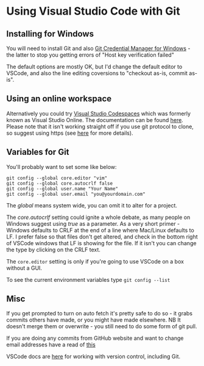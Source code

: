 # Using Visual Studio Code with Git

## Installing for Windows
You will need to install Git and also [Git Credential Manager for Windows](https://github.com/Microsoft/Git-Credential-Manager-for-Windows) - the latter to stop you getting errors of "Host key verification failed"

The default options are mostly OK, but I'd change the default editor to VSCode, and also the line editing coversions to "checkout as-is, commit as-is".

## Using an online workspace
Alternatively you could try [Visual Studio Codespaces](https://visualstudio.microsoft.com/services/visual-studio-online/) which was formerly known as Visual Studio Online. The documentation can be found [here](https://docs.microsoft.com/en-us/visualstudio/online/overview/what-is-vsonline). Please note that it isn't working straight off if you use git protocol to clone, so suggest using https (see [here](https://docs.microsoft.com/en-us/visualstudio/online/reference/repository) for more details).

## Variables for Git
You'll probably want to set some like below:

```
git config --global core.editor "vim"
git config --global core.autocrlf false  
git config --global user.name "Your Name"
git config --global user.email "you@yourdomain.com"
```

The _global_ means system wide, you can omit it to alter for a project. 

The _core.autocrlf_ setting could ignite a whole debate, as many people on Windows suggest using _true_ as a parameter. As a very short primer - Windows defaults to CRLF at the end of a line where Mac/Linux defaults to LF. I prefer false so that files don't get altered, and check in the bottom right of VSCode windows that LF is showing for the file. If it isn't you can change the type by clicking on the CRLF text.

The `core.editor` setting is only if you're going to use VSCode on a box without a GUI.

To see the current environment variables type `git config --list`

## Misc
If you get prompted to turn on auto fetch it's pretty safe to do so - it grabs commits others have made, or you might have made elsewhere. NB It doesn't merge them or overwrite - you still need to do some form of git pull.

If you are doing any commits from GitHub website and want to change email addresses have a read of [this](https://help.github.com/en/github/setting-up-and-managing-your-github-user-account/setting-your-commit-email-address)

VSCode docs are [here](https://code.visualstudio.com/docs/editor/versioncontrol) for working with version control, including Git.